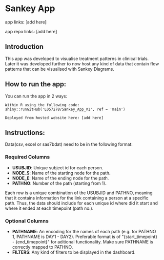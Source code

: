 # Sankey App

  app links: [add here]

  app repo links: [add here]


  ## Introduction

  This app was developed to visualise treatment patterns in clinical trials. Later it was developed further to now host any kind of data that contain flow patterns that
  can be visualised with Sankey Diagrams.
    
  ## How to run the app:
  
  You can run the app in 2 ways:

	Within R using the following code: 	shiny::runGitHub('L057278/Sankey_App_V1', ref = 'main')

	Deployed from hosted website here: [add here]
  
  ## Instructions:
  
  Data(csv, excel or sas7bdat) need to be in the following format:
  
  ### Required Columns
  
  * **USUBJID**: Unique subject id for each person.
  * **NODE_S**: Name of the starting node for the path.
  * **NODE_E**: Name of the ending node for the path.
  * **PATHNO**:  Number of the path (starting from 1).  
  
  Each row is a unique combination of the USUBJID and PATHNO, meaning that it contains information for the link containing a person at a specific path.
  Thus, the data should include for each unique id where did it start and where it ended at each timepoint (path no.).

  ### Optional Columns

  * **PATHNAME**:  An encoding for the names of each path (e.g. for PATHNO 1, PATHNAME is DAY1 - DAY2). Preferable format is of "{start_timepoint} - {end_timepoint}" for aditional functionality. Make sure PATHNAME is correctly mapped to PATHNO.
  * **FILTERS**: Any kind of filters to be displayed in the dashboard. 
  

  
